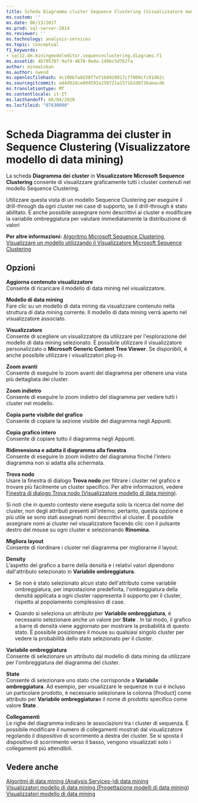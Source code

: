 ```yaml
---
title: Scheda Diagramma cluster Sequence Clustering (Visualizzatore modello di data mining | Microsoft Docs
ms.custom: ''
ms.date: 06/13/2017
ms.prod: sql-server-2014
ms.reviewer: ''
ms.technology: analysis-services
ms.topic: conceptual
f1_keywords:
- sql12.dm.miningmodeleditor.sequenceclustering.diagrams.f1
ms.assetid: 4b705397-9af4-4678-9eda-149bc5d762fa
author: minewiskan
ms.author: owend
ms.openlocfilehash: 4c100b7a8d38f7ef1b8920017cff009cfc91d62c
ms.sourcegitcommit: ad4d92dce894592a259721a1571b1d8736abacdb
ms.translationtype: MT
ms.contentlocale: it-IT
ms.lasthandoff: 08/04/2020
ms.locfileid: "87630090"
---
```

# <a name="sequence-clustering-cluster-diagram-tab-mining-model-viewer"></a>Scheda Diagramma dei cluster in Sequence Clustering (Visualizzatore modello di data mining)
  La scheda **Diagramma dei cluster** in **Visualizzatore Microsoft Sequence Clustering** consente di visualizzare graficamente tutti i cluster contenuti nel modello Sequence Clustering.  
  
 Utilizzare questa vista di un modello Sequence Clustering per eseguire il drill-through da ogni cluster nei case di supporto, se il drill-through è stato abilitato. È anche possibile assegnare nomi descrittivi ai cluster e modificare la variabile ombreggiatura per valutare immediatamente la distribuzione di valori  
  
 **Per altre informazioni:** [Algoritmo Microsoft Sequence Clustering](data-mining/microsoft-sequence-clustering-algorithm.md), [Visualizzare un modello utilizzando il Visualizzatore Microsoft Sequence Clustering](data-mining/browse-a-model-using-the-microsoft-sequence-cluster-viewer.md)  
  
## <a name="options"></a>Opzioni  
 **Aggiorna contenuto visualizzatore**  
 Consente di ricaricare il modello di data mining nel visualizzatore.  
  
 **Modello di data mining**  
 Fare clic su un modello di data mining da visualizzare contenuto nella struttura di data mining corrente. Il modello di data mining verrà aperto nel visualizzatore associato.  
  
 **Visualizzatore**  
 Consente di scegliere un visualizzatore da utilizzare per l'esplorazione del modello di data mining selezionato. È possibile utilizzare il visualizzatore personalizzato o **Microsoft Generic Content Tree Viewer**. Se disponibili, è anche possibile utilizzare i visualizzatori plug-in.  
  
 **Zoom avanti**  
 Consente di eseguire lo zoom avanti del diagramma per ottenere una vista più dettagliata dei cluster.  
  
 **Zoom indietro**  
 Consente di eseguire lo zoom indietro del diagramma per vedere tutti i cluster nel modello.  
  
 **Copia parte visibile del grafico**  
 Consente di copiare la sezione visibile del diagramma negli Appunti.  
  
 **Copia grafico intero**  
 Consente di copiare tutto il diagramma negli Appunti.  
  
 **Ridimensiona e adatta il diagramma alla finestra**  
 Consente di eseguire lo zoom indietro del diagramma finché l'intero diagramma non si adatta alla schermata.  
  
 **Trova nodo**  
 Usare la finestra di dialogo **Trova nodo** per filtrare i cluster nel grafico e trovare più facilmente un cluster specifico. Per altre informazioni, vedere [Finestra di dialogo Trova nodo &#40;Visualizzatore modello di data mining&#41;](find-node-dialog-box-mining-model-viewer.md).  
  
 Si noti che in questo contesto viene eseguita solo la ricerca del nome del cluster, non degli attributi presenti all'interno; pertanto, questa opzione è più utile se sono stati assegnati nomi descrittivi al cluster. È possibile assegnare nomi ai cluster nel visualizzatore facendo clic con il pulsante destro del mouse su ogni cluster e selezionando **Rinomina**.  
  
 **Migliora layout**  
 Consente di riordinare i cluster nel diagramma per migliorarne il layout.  
  
 **Density**  
 L'aspetto del grafico a barre della densità e i relativi valori dipendono dall'attributo selezionato in **Variabile ombreggiatura**.  
  
-   Se non è stato selezionato alcun stato dell'attributo come variabile ombreggiatura, per impostazione predefinita, l'ombreggiatura della densità applicata a ogni cluster rappresenta il supporto per il cluster, rispetto al popolamento complessivo di case.  
  
-   Quando si seleziona un attributo per **Variabile ombreggiatura**, è necessario selezionare anche un valore per **State** . In tal modo, il grafico a barre di densità viene aggiornato per mostrare la probabilità di questo stato. È possibile posizionare il mouse su qualsiasi singolo cluster per vedere la probabilità dello stato selezionato per il cluster.  
  
 **Variabile ombreggiatura**  
 Consente di selezionare un attributo dal modello di data mining da utilizzare per l'ombreggiatura del diagramma del cluster.  
  
 **State**  
 Consente di selezionare uno stato che corrisponde a **Variabile ombreggiatura**. Ad esempio, per visualizzare le sequenze in cui è incluso un particolare prodotto, è necessario selezionare la colonna [Product] come attributo per **Variabile ombreggiatura**e il nome di prodotto specifico come valore **State** .  
  
 **Collegamenti**  
 Le righe del diagramma indicano le associazioni tra i cluster di sequenza. È possibile modificare il numero di collegamenti mostrati dal visualizzatore regolando il dispositivo di scorrimento a destra dei cluster. Se si sposta il dispositivo di scorrimento verso il basso, vengono visualizzati solo i collegamenti più attendibili.  
  
## <a name="see-also"></a>Vedere anche  
 [Algoritmi di data mining &#40;Analysis Services-&#41;di data mining](data-mining/data-mining-algorithms-analysis-services-data-mining.md)   
 [Visualizzatori modello di data mining &#40;Progettazione modelli di data mining&#41;](mining-model-viewers-data-mining-model-designer.md)   
 [Visualizzatori modello di data mining](data-mining/data-mining-model-viewers.md)  
  
  
